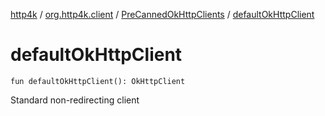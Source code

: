 [http4k](../../index.md) / [org.http4k.client](../index.md) / [PreCannedOkHttpClients](index.md) / [defaultOkHttpClient](./default-ok-http-client.md)

# defaultOkHttpClient

`fun defaultOkHttpClient(): OkHttpClient`

Standard non-redirecting client

